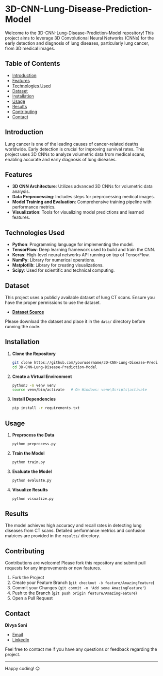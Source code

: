 # 3D-CNN-Lung-Disease-Prediction-Model

Welcome to the 3D-CNN-Lung-Disease-Prediction-Model repository! This project aims to leverage 3D Convolutional Neural Networks (CNNs) for the early detection and diagnosis of lung diseases, particularly lung cancer, from 3D medical images. 

## Table of Contents
- [Introduction](#introduction)
- [Features](#features)
- [Technologies Used](#technologies-used)
- [Dataset](#dataset)
- [Installation](#installation)
- [Usage](#usage)
- [Results](#results)
- [Contributing](#contributing)
- [Contact](#contact)

## Introduction
Lung cancer is one of the leading causes of cancer-related deaths worldwide. Early detection is crucial for improving survival rates. This project uses 3D CNNs to analyze volumetric data from medical scans, enabling accurate and early diagnosis of lung diseases.

## Features
- **3D CNN Architecture**: Utilizes advanced 3D CNNs for volumetric data analysis.
- **Data Preprocessing**: Includes steps for preprocessing medical images.
- **Model Training and Evaluation**: Comprehensive training pipeline with performance metrics.
- **Visualization**: Tools for visualizing model predictions and learned features.

## Technologies Used
- **Python**: Programming language for implementing the model.
- **TensorFlow**: Deep learning framework used to build and train the CNN.
- **Keras**: High-level neural networks API running on top of TensorFlow.
- **NumPy**: Library for numerical operations.
- **Matplotlib**: Library for creating visualizations.
- **Scipy**: Used for scientific and technical computing.

## Dataset
This project uses a publicly available dataset of lung CT scans. Ensure you have the proper permissions to use the dataset.

- **[Dataset Source](https://www.medrxiv.org/content/10.1101/2020.05.20.20100362v1)**
  
Please download the dataset and place it in the `data/` directory before running the code.

## Installation
1. **Clone the Repository**
   ```bash
   git clone https://github.com/yourusername/3D-CNN-Lung-Disease-Prediction-Model.git
   cd 3D-CNN-Lung-Disease-Prediction-Model
   ```

2. **Create a Virtual Environment**
   ```bash
   python3 -m venv venv
   source venv/bin/activate   # On Windows: venv\Scripts\activate
   ```

3. **Install Dependencies**
   ```bash
   pip install -r requirements.txt
   ```

## Usage
1. **Preprocess the Data**
   ```bash
   python preprocess.py
   ```

2. **Train the Model**
   ```bash
   python train.py
   ```

3. **Evaluate the Model**
   ```bash
   python evaluate.py
   ```

4. **Visualize Results**
   ```bash
   python visualize.py
   ```

## Results
The model achieves high accuracy and recall rates in detecting lung diseases from CT scans. Detailed performance metrics and confusion matrices are provided in the `results/` directory.

## Contributing
Contributions are welcome! Please fork this repository and submit pull requests for any improvements or new features.

1. Fork the Project
2. Create your Feature Branch (`git checkout -b feature/AmazingFeature`)
3. Commit your Changes (`git commit -m 'Add some AmazingFeature'`)
4. Push to the Branch (`git push origin feature/AmazingFeature`)
5. Open a Pull Request


## Contact
**Divya Soni**
- [Email](mailto:sonidivya018@gmail.com)
- [LinkedIn](https://www.linkedin.com/in/divya-soni-311777229/)

Feel free to contact me if you have any questions or feedback regarding the project.

---

Happy coding! 😊
